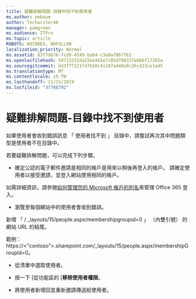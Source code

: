 ```yaml
---
title: 疑難排解問題-目錄中找不到使用者
ms.author: pebaum
author: Techwriter40
manager: pamgreen
ms.audience: ITPro
ms.topic: article
ROBOTS: NOINDEX, NOFOLLOW
localization_priority: Normal
ms.assetid: 63f7d676-7cd9-4549-ba84-c3a8a7867f63
ms.openlocfilehash: 59713231da25be441e7c05d788337e66bf17265a
ms.sourcegitcommit: b43f77221f47b50c41197a448a9c26c423ce1ad5
ms.translationtype: MT
ms.contentlocale: zh-TW
ms.lasthandoff: 11/15/2019
ms.locfileid: "37768792"
---
```

# <a name="troubleshoot-issue---user-not-found-in-directory"></a>疑難排解問題-目錄中找不到使用者

如果使用者會收到錯誤訊息 「 使用者找不到 」 目錄中，請嘗試再次其中問題類型是使用者不在目錄中。

若要疑難排解問題，可以完成下列步驟。

- 確定公認的電子郵件邀請是相同的帳戶是用來以稍後再登入的帳戶。 請確定使用者以接受邀請，並登入網站使用相同的帳戶。 

如需詳細資訊，請參閱[如何管理您的 Microsoft 帳戶的別名</a>來管理 Office 365 登入](https://support.microsoft.com/help/12407/microsoft-account-how-to-manage-aliases)。 

- 瀏覽至每個網站中的使用者會收到錯誤。 

新增 「 / _layouts/15/people.aspx/membershipgroupid=0 」 （內雙引號） 的網站 URL 的結尾。 

範例： https://<"contoso">.sharepoint.com/_layouts/15/people.aspx/membershipGroupId=0。

- 從清單中選取使用者。

- 按一下 [從功能區的 [**移除使用者權限**。 
-  將使用者新增回並重新邀請傳送給使用者。

